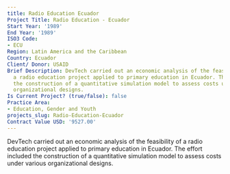 ```yaml
---
title: Radio Education Ecuador
Project Title: Radio Education - Ecuador
Start Year: '1989'
End Year: '1989'
ISO3 Code:
- ECU
Region: Latin America and the Caribbean
Country: Ecuador
Client/ Donor: USAID
Brief Description: DevTech carried out an economic analysis of the feasibility of
  a radio education project applied to primary education in Ecuador. The effort included
  the construction of a quantitative simulation model to assess costs under various
  organizational designs.
Is Current Project? (true/false): false
Practice Area:
- Education, Gender and Youth
projects_slug: Radio-Education-Ecuador
Contract Value USD: '9527.00'
---
```


DevTech carried out an economic analysis of the feasibility of a radio education project applied to primary education in Ecuador. The effort included the construction of a quantitative simulation model to assess costs under various organizational designs.